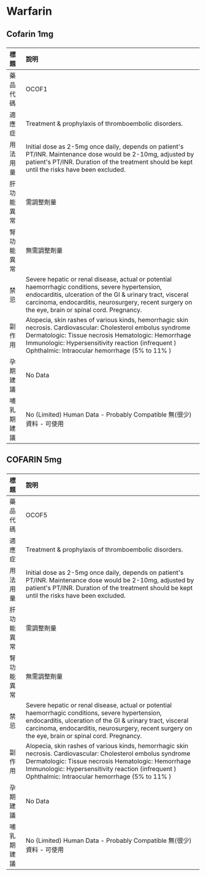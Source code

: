 # Warfarin

## Cofarin 1mg

##### 

| 標題       | 說明                                                                                                                                                                                                                                                                       |
|:-----------|:---------------------------------------------------------------------------------------------------------------------------------------------------------------------------------------------------------------------------------------------------------------------------|
| 藥品代碼   | OCOF1                                                                                                                                                                                                                                                                      |
| 適應症     | Treatment & prophylaxis of thromboembolic disorders.                                                                                                                                                                                                                       |
| 用法用量   | Initial dose as 2-5mg once daily, depends on patient's PT/INR. Maintenance dose would be 2-10mg, adjusted by patient's PT/INR. Duration of the treatment should be kept until the risks have been excluded.                                                                |
| 肝功能異常 | 需調整劑量                                                                                                                                                                                                                                                                 |
| 腎功能異常 | 無需調整劑量                                                                                                                                                                                                                                                               |
| 禁忌       | Severe hepatic or renal disease, actual or potential haemorrhagic conditions, severe hypertension, endocarditis, ulceration of the GI & urinary tract, visceral carcinoma, endocarditis, neurosurgery, recent surgery on the eye, brain or spinal cord. Pregnancy.         |
| 副作用     | Alopecia, skin rashes of various kinds, hemorrhagic skin necrosis. Cardiovascular: Cholesterol embolus syndrome Dermatologic: Tissue necrosis Hematologic: Hemorrhage Immunologic: Hypersensitivity reaction (infrequent ) Ophthalmic: Intraocular hemorrhage (5% to 11% ) |
| 孕期建議   | No Data                                                                                                                                                                                                                                                                    |
| 哺乳期建議 | No (Limited) Human Data - Probably Compatible 無(很少)資料 - 可使用                                                                                                                                                                                                        |

## COFARIN 5mg

##### 

| 標題       | 說明                                                                                                                                                                                                                                                                       |
|:-----------|:---------------------------------------------------------------------------------------------------------------------------------------------------------------------------------------------------------------------------------------------------------------------------|
| 藥品代碼   | OCOF5                                                                                                                                                                                                                                                                      |
| 適應症     | Treatment & prophylaxis of thromboembolic disorders.                                                                                                                                                                                                                       |
| 用法用量   | Initial dose as 2-5mg once daily, depends on patient's PT/INR. Maintenance dose would be 2-10mg, adjusted by patient's PT/INR. Duration of the treatment should be kept until the risks have been excluded.                                                                |
| 肝功能異常 | 需調整劑量                                                                                                                                                                                                                                                                 |
| 腎功能異常 | 無需調整劑量                                                                                                                                                                                                                                                               |
| 禁忌       | Severe hepatic or renal disease, actual or potential haemorrhagic conditions, severe hypertension, endocarditis, ulceration of the GI & urinary tract, visceral carcinoma, endocarditis, neurosurgery, recent surgery on the eye, brain or spinal cord. Pregnancy.         |
| 副作用     | Alopecia, skin rashes of various kinds, hemorrhagic skin necrosis. Cardiovascular: Cholesterol embolus syndrome Dermatologic: Tissue necrosis Hematologic: Hemorrhage Immunologic: Hypersensitivity reaction (infrequent ) Ophthalmic: Intraocular hemorrhage (5% to 11% ) |
| 孕期建議   | No Data                                                                                                                                                                                                                                                                    |
| 哺乳期建議 | No (Limited) Human Data - Probably Compatible 無(很少)資料 - 可使用                                                                                                                                                                                                        |

